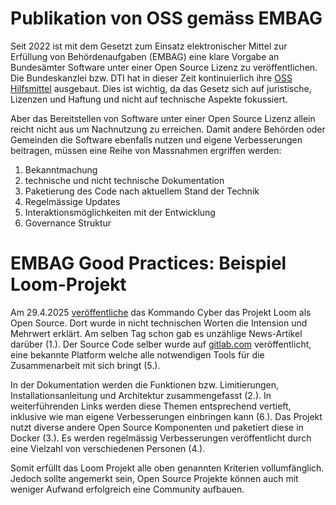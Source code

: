 # Publikation von OSS gemäss EMBAG

Seit 2022 ist mit dem Gesetzt zum Einsatz elektronischer Mittel zur Erfüllung von Behördenaufgaben (EMBAG) eine klare Vorgabe an Bundesämter Software unter einer Open Source Lizenz zu veröffentlichen. Die Bundeskanzlei bzw. DTI hat in dieser Zeit kontinuierlich ihre [OSS Hilfsmittel](https://www.bk.admin.ch/bk/de/home/digitale-transformation-ikt-lenkung/bundesarchitektur/open_source_software/hilfsmittel_oss.html) ausgebaut. Dies ist wichtig, da das Gesetz sich auf juristische, Lizenzen und Haftung und nicht auf technische Aspekte fokussiert.

Aber das Bereitstellen von Software unter einer Open Source Lizenz allein reicht nicht aus um Nachnutzung zu erreichen. Damit andere Behörden oder Gemeinden die Software ebenfalls nutzen und eigene Verbesserungen beitragen, müssen eine Reihe von Massnahmen ergriffen werden:

1. Bekanntmachung
2. technische und nicht technische Dokumentation
3. Paketierung des Code nach aktuellem Stand der Technik
4. Regelmässige Updates
5. Interaktionsmöglichkeiten mit der Entwicklung
6. Governance Struktur

# EMBAG Good Practices: Beispiel Loom-Projekt

Am 29.4.2025 [veröffentliche](https://www.vtg.admin.ch/de/newnsb/3Cevz3zsD4R1pMdvrPsAJ) das Kommando Cyber das Projekt Loom als Open Source. Dort wurde in nicht technischen Worten die Intension und Mehrwert erklärt. Am selben Tag schon gab es unzählige News-Artikel darüber (1.). Der Source Code selber wurde auf [gitlab.com](https://gitlab.com/swiss-armed-forces/cyber-command/cea/loom) veröffentlicht, eine bekannte Platform welche alle notwendigen Tools für die Zusammenarbeit mit sich bringt (5.).

In der Dokumentation werden die Funktionen bzw. Limitierungen, Installationsanleitung und Architektur zusammengefasst (2.). In weiterführenden Links werden diese Themen entsprechend vertieft, inklusive wie man eigene Verbesserungen einbringen kann (6.). Das Projekt nutzt diverse andere Open Source Komponenten und paketiert diese in Docker (3.). Es werden regelmässig Verbesserungen veröffentlicht durch eine Vielzahl von verschiedenen Personen (4.).

Somit erfüllt das Loom Projekt alle oben genannten Kriterien vollumfänglich. Jedoch sollte angemerkt sein, Open Source Projekte können auch mit weniger Aufwand erfolgreich eine Community aufbauen.
